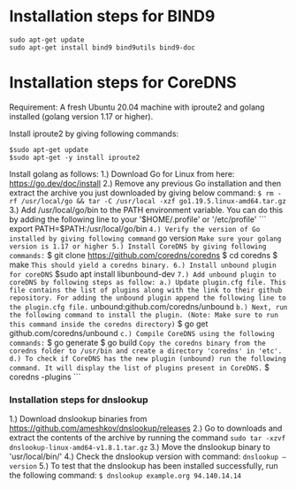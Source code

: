 # Installation steps for BIND9
```
sudo apt-get update
sudo apt-get install bind9 bind9utils bind9-doc
```

# Installation steps for CoreDNS

Requirement: A fresh Ubuntu 20.04 machine with iproute2 and golang installed (golang version 1.17 or higher).

Install iproute2 by giving following commands:
```
$sudo apt-get update
$sudo apt-get -y install iproute2
```
Install golang as follows:
1.) Download Go for Linux from here: https://go.dev/doc/install
2.) Remove any previous Go installation and then extract the archive you just downloaded by giving below command:
    ```
    $ rm -rf /usr/local/go && tar -C /usr/local -xzf go1.19.5.linux-amd64.tar.gz
    ```
3.) Add /usr/local/go/bin to the PATH environment variable. You can do this by adding the following line to your '$HOME/.profile' or '/etc/profile'
    ```
    export PATH=$PATH:/usr/local/go/bin
    ```
4.) Verify the version of Go installed by giving following command
    ```
    go version
    ```
    Make sure your golang version is 1.17 or higher
5.) Install CoreDNS by giving following commands:
    ```
    $ git clone https://github.com/coredns/coredns
    $ cd coredns
    $ make
    ```
    This should yield a coredns binary.
6.) Install unbound plugin for coreDNS
    ```
    $sudo apt install libunbound-dev
    ```
7.) Add unbound plugin to coreDNS by following steps as follow:
    a.) Update plugin.cfg file. This file contains the list of plugins along with the link to their github repository. For adding the unbound plugin append the following line to the plugin.cfg file.
        ```
        unbound:github.com/coredns/unbound
        ```
    b.) Next, run the following command to install the plugin. (Note: Make sure to run this command inside the coredns directory)
        ```
        $ go get github.com/coredns/unbound
        ```
    c.) Compile CoreDNS using the following commands:
        ```
        $ go generate 
        $ go build
        ```
        Copy the coredns binary from the coredns folder to /usr/bin and create a directory 'coredns' in 'etc'.
    d.) To check if CoreDNS has the new plugin (unbound) run the following command. It will display the list of plugins present in CoreDNS.
        ```
        $ coredns -plugins 
        ```
### Installation steps for dnslookup

1.) Download dnslookup binaries from https://github.com/ameshkov/dnslookup/releases
2.) Go to downloads and extract the contents of the archive by running the command 
    ```
    sudo tar -xzvf dnslookup-linux-amd64-v1.8.1.tar.gz
    ```
3.) Move the dnslookup binary to 'usr/local/bin/'
4.) Check the dnslookup version with command:
    ```
    dnslookup –version
    ```
5.) To test that the dnslookup has been installed successfully, run the following command:
    ```
    $ dnslookup example.org 94.140.14.14
    ```